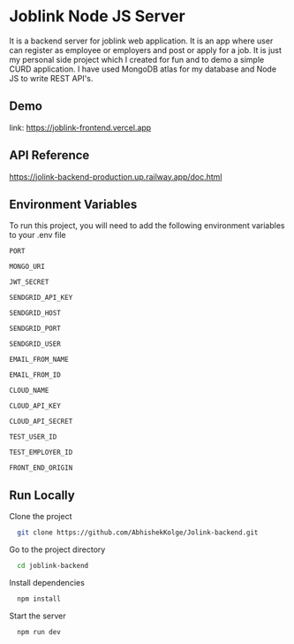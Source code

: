 
# Joblink Node JS Server

It is a backend server for joblink web application. It is an app where user can register as employee or employers and post or apply for a job. It is just my personal side project which I created for fun and to demo a simple CURD application. I have used MongoDB atlas for my database and Node JS to write REST API's.


## Demo
link: https://joblink-frontend.vercel.app


## API Reference

https://jolink-backend-production.up.railway.app/doc.html


## Environment Variables

To run this project, you will need to add the following environment variables to your .env file

`PORT`

`MONGO_URI`

`JWT_SECRET`

`SENDGRID_API_KEY`

`SENDGRID_HOST`

`SENDGRID_PORT`

`SENDGRID_USER`

`EMAIL_FROM_NAME`

`EMAIL_FROM_ID`

`CLOUD_NAME`

`CLOUD_API_KEY`

`CLOUD_API_SECRET`

`TEST_USER_ID`

`TEST_EMPLOYER_ID`

`FRONT_END_ORIGIN`
## Run Locally

Clone the project

```bash
  git clone https://github.com/AbhishekKolge/Jolink-backend.git
```

Go to the project directory

```bash
  cd joblink-backend
```

Install dependencies

```bash
  npm install
```

Start the server

```bash
  npm run dev
```


